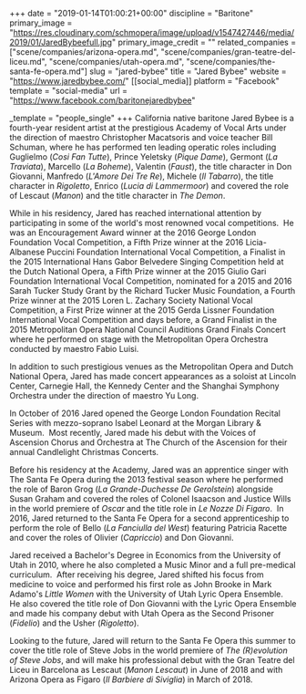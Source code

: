 +++
date = "2019-01-14T01:00:21+00:00"
discipline = "Baritone"
primary_image = "https://res.cloudinary.com/schmopera/image/upload/v1547427446/media/2019/01/JaredBybeefull.jpg"
primary_image_credit = ""
related_companies = ["scene/companies/arizona-opera.md", "scene/companies/gran-teatre-del-liceu.md", "scene/companies/utah-opera.md", "scene/companies/the-santa-fe-opera.md"]
slug = "jared-bybee"
title = "Jared Bybee"
website = "https://www.jaredbybee.com/"
[[social_media]]
platform = "Facebook"
template = "social-media"
url = "https://www.facebook.com/baritonejaredbybee"

_template = "people_single"
+++
California native baritone Jared Bybee is a fourth-year resident artist at the prestigious Academy of Vocal Arts under the direction of maestro Christopher Macatsoris and voice teacher Bill Schuman, where he has performed ten leading operatic roles including Guglielmo (_Cosi Fan Tutte_), Prince Yeletsky (_Pique Dame_), Germont (_La Traviata_), Marcello (_La Boheme_), Valentin (_Faust_), the title character in Don Giovanni, Manfredo (_L'Amore Dei Tre Re_), Michele (_Il Tabarro_), the title character in _Rigoletto_, Enrico (_Lucia di Lammermoor_) and covered the role of Lescaut (_Manon_) and the title character in _The Demon_. 

While in his residency, Jared has reached international attention by participating in some of the world's most renowned vocal competitions.  He was an Encouragement Award winner at the 2016 George London Foundation Vocal Competition, a Fifth Prize winner at the 2016 Licia-Albanese Puccini Foundation International Vocal Competition, a Finalist in the 2015 International Hans Gabor Belvedere Singing Competition held at the Dutch National Opera, a Fifth Prize winner at the 2015 Giulio Gari Foundation International Vocal Competition, nominated for a 2015 and 2016 Sarah Tucker Study Grant by the Richard Tucker Music Foundation, a Fourth Prize winner at the 2015 Loren L. Zachary Society National Vocal Competition, a First Prize winner at the 2015 Gerda Lissner Foundation International Vocal Competition and days before, a Grand Finalist in the 2015 Metropolitan Opera National Council Auditions Grand Finals Concert where he performed on stage with the Metropolitan Opera Orchestra conducted by maestro Fabio Luisi. 

In addition to such prestigious venues as the Metropolitan Opera and Dutch National Opera, Jared has made concert appearances as a soloist at Lincoln Center, Carnegie Hall, the Kennedy Center and the Shanghai Symphony Orchestra under the direction of maestro Yu Long. 

In October of 2016 Jared opened the George London Foundation Recital Series with mezzo-soprano Isabel Leonard at the Morgan Library & Museum.  Most recently, Jared made his debut with the Voices of Ascension Chorus and Orchestra at The Church of the Ascension for their annual Candlelight Christmas Concerts.

Before his residency at the Academy, Jared was an apprentice singer with The Santa Fe Opera during the 2013 festival season where he performed the role of Baron Grog (_La Grande-Duchesse De Gerolstein_) alongside Susan Graham and covered the roles of Colonel Isaacson and Justice Wills in the world premiere of _Oscar_ and the title role in _Le Nozze Di Figaro_.  In 2016, Jared returned to the Santa Fe Opera for a second apprenticeship to perform the role of Bello (_La Fanciulla del West_) featuring Patricia Racette and cover the roles of Olivier (_Capriccio_) and Don Giovanni.  

Jared received a Bachelor's Degree in Economics from the University of Utah in 2010, where he also completed a Music Minor and a full pre-medical curriculum.  After receiving his degree, Jared shifted his focus from medicine to voice and performed his first role as John Brooke in Mark Adamo's _Little Women_ with the University of Utah Lyric Opera Ensemble.  He also covered the title role of Don Giovanni with the Lyric Opera Ensemble and made his company debut with Utah Opera as the Second Prisoner (_Fidelio_) and the Usher (_Rigoletto_).

Looking to the future, Jared will return to the Santa Fe Opera this summer to cover the title role of Steve Jobs in the world premiere of _The (R)evolution of Steve Jobs_, and will make his professional debut with the Gran Teatre del Liceu in Barcelona as Lescaut (_Manon Lescaut_) in June of 2018 and with Arizona Opera as Figaro (_Il Barbiere di Siviglia_) in March of 2018.